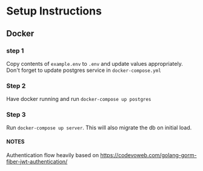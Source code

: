 # Setup Instructions
## Docker

### step 1
Copy contents of `example.env` to `.env` and update values appropriately. Don't forget to update postgres service in `docker-compose.yml`

### Step 2
Have docker running and run `docker-compose up postgres`

### Step 3
Run `docker-compose up server`. This will also migrate the db on initial load.

#### NOTES
Authentication flow heavily based on https://codevoweb.com/golang-gorm-fiber-jwt-authentication/
